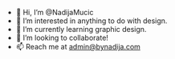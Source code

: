 - 👋 Hi, I’m @NadijaMucic
- 👀 I’m interested in anything to do with design.
- 🎨 I’m currently learning graphic design.
- 💞️ I’m looking to collaborate!
- 📫 Reach me at admin@bynadija.com

<!---
NadijaMucic/NadijaMucic is a ✨ special ✨ repository because its `README.md` (this file) appears on your GitHub profile.
You can click the Preview link to take a look at your changes.
--->
